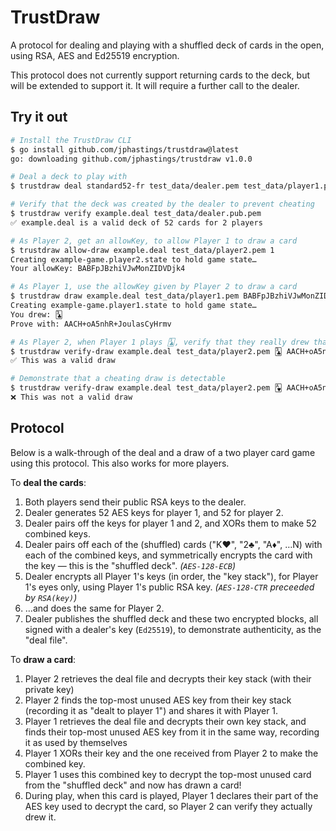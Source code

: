 # TrustDraw

A protocol for dealing and playing with a shuffled deck of cards in the open, using RSA, AES and Ed25519 encryption.

This protocol does not currently support returning cards to the deck, but will be extended to support it. It will require a further call to the dealer.

## Try it out

```sh
# Install the TrustDraw CLI
$ go install github.com/jphastings/trustdraw@latest
go: downloading github.com/jphastings/trustdraw v1.0.0

# Deal a deck to play with
$ trustdraw deal standard52-fr test_data/dealer.pem test_data/player1.pub.pem test_data/player2.pub.pem > example.deal

# Verify that the deck was created by the dealer to prevent cheating
$ trustdraw verify example.deal test_data/dealer.pub.pem
✅ example.deal is a valid deck of 52 cards for 2 players

# As Player 2, get an allowKey, to allow Player 1 to draw a card
$ trustdraw allow-draw example.deal test_data/player2.pem 1
Creating example-game.player2.state to hold game state…
Your allowKey: BABFpJBzhiVJwMonZIDVDjk4

# As Player 1, use the allowKey given by Player 2 to draw a card
$ trustdraw draw example.deal test_data/player1.pem BABFpJBzhiVJwMonZIDVDjk4
Creating example-game.player1.state to hold game state…
You drew: 🃓
Prove with: AACH+oA5nhR+JoulasCyHrmv

# As Player 2, when Player 1 plays 🃓, verify that they really drew that card
$ trustdraw verify-draw example.deal test_data/player2.pem 🃓 AACH+oA5nhR+JoulasCyHrmv
✅ This was a valid draw

# Demonstrate that a cheating draw is detectable
$ trustdraw verify-draw example.deal test_data/player2.pem 🂱 AACH+oA5nhR+JoulasCyHrmv
❌ This was not a valid draw
```

## Protocol

Below is a walk-through of the deal and a draw of a two player card game using this protocol. This also works for more players.

To **deal the cards**:

1. Both players send their public RSA keys to the dealer.
2. Dealer generates 52 AES keys for player 1, and 52 for player 2.
3. Dealer pairs off the keys for player 1 and 2, and XORs them to make 52 combined keys.
4. Dealer pairs off each of the (shuffled) cards ("K♥", "2♣️", "A♦", …N) with each of the combined keys, and symmetrically encrypts the card with the key — this is the "shuffled deck". _(`AES-128-ECB`)_
5. Dealer encrypts all Player 1's keys (in order, the "key stack"), for Player 1's eyes only, using Player 1's public RSA key. _(`AES-128-CTR` preceeded by `RSA(key)`)_
6. …and does the same for Player 2.
7. Dealer publishes the shuffled deck and these two encrypted blocks, all signed with a dealer's key (`Ed25519`), to demonstrate authenticity, as the "deal file".

To **draw a card**:

1. Player 2 retrieves the deal file and decrypts their key stack (with their private key)
2. Player 2 finds the top-most unused AES key from their key stack (recording it as "dealt to player 1") and shares it with Player 1.
3. Player 1 retrieves the deal file and decrypts their own key stack, and finds their top-most unused AES key from it in the same way, recording it as used by themselves
4. Player 1 XORs their key and the one received from Player 2 to make the combined key.
5. Player 1 uses this combined key to decrypt the top-most unused card from the "shuffled deck" and now has drawn a card!
6. During play, when this card is played, Player 1 declares their part of the AES key used to decrypt the card, so Player 2 can verify they actually drew it.
